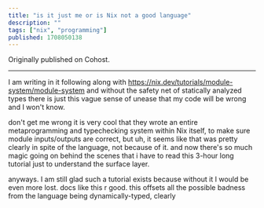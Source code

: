 ```yaml
---
title: "is it just me or is Nix not a good language"
description: ""
tags: ["nix", "programming"]
published: 1708050138
---
```


Originally published on Cohost.

---

I am writing in it following along with <https://nix.dev/tutorials/module-system/module-system> and without the safety net of statically analyzed types there is just this vague sense of unease that my code will be wrong and I won't know.

don't get me wrong it is very cool that they wrote an entire metaprogramming and typechecking system within Nix itself, to make sure module inputs/outputs are correct, but uh, it seems like that was pretty clearly in spite of the language, not because of it. and now there's so much magic going on behind the scenes that i have to read this 3-hour long tutorial just to understand the surface layer.

anyways. I am still glad such a tutorial exists because without it I would be even more lost. docs like this r good. this offsets all the possible badness from the language being dynamically-typed, clearly
